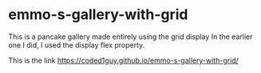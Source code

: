 # emmo-s-gallery-with-grid
This is a pancake gallery made entirely using the grid display
In the earlier one I did, I used the display flex property. 

This is the link
https://coded1guy.github.io/emmo-s-gallery-with-grid/
